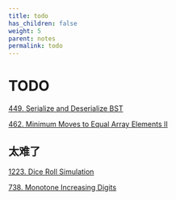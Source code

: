```yaml
---
title: todo
has_children: false
weight: 5
parent: notes
permalink: todo
---
```

# TODO

[449. Serialize and Deserialize BST](449)

[462. Minimum Moves to Equal Array Elements II](462)

## 太难了
[1223. Dice Roll Simulation](1223)

[738. Monotone Increasing Digits](738)